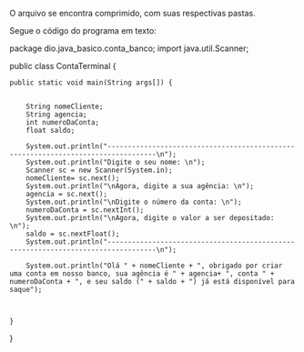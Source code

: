 O arquivo se encontra comprimido, com suas respectivas pastas.

Segue o código do programa em texto:

package dio.java_basico.conta_banco;
import java.util.Scanner;

public class ContaTerminal {
	
	public static void main(String args[]) {
		
		
		String nomeCliente;
		String agencia;
		int numeroDaConta;
		float saldo;
		
		System.out.println("----------------------------------------------------------------------------------\n");
		System.out.println("Digite o seu nome: \n");
		Scanner sc = new Scanner(System.in);
		nomeCliente= sc.next();
		System.out.println("\nAgora, digite a sua agência: \n");
		agencia = sc.next();
		System.out.println("\nDigite o número da conta: \n");
		numeroDaConta = sc.nextInt();
		System.out.println("\nAgora, digite o valor a ser depositado: \n");
		saldo = sc.nextFloat();
		System.out.println("----------------------------------------------------------------------------------\n");
		
		System.out.println("Olá " + nomeCliente + ", obrigado por criar uma conta em nosso banco, sua agência é " + agencia+ ", conta " + numeroDaConta + ", e seu saldo (" + saldo + ") já está disponível para saque");

		
		
	}
}
